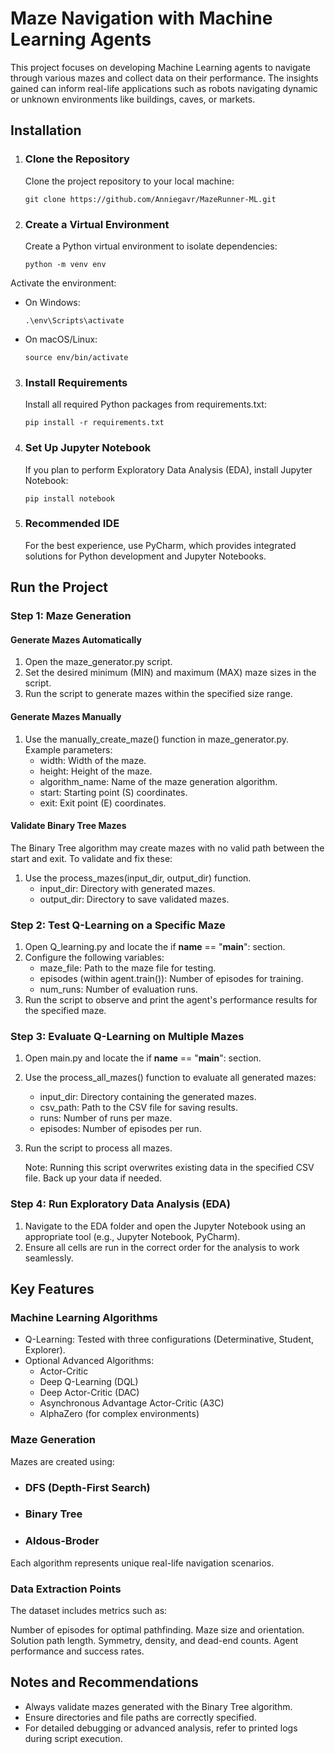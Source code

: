 # Maze Navigation with Machine Learning Agents

This project focuses on developing Machine Learning agents to navigate through various mazes and collect data on their performance. The insights gained can inform real-life applications such as robots navigating dynamic or unknown environments like buildings, caves, or markets.
## Installation

1. ### Clone the Repository
   Clone the project repository to your local machine:
 
       git clone https://github.com/Anniegavr/MazeRunner-ML.git

2. ### Create a Virtual Environment
   Create a Python virtual environment to isolate dependencies:

       python -m venv env

Activate the environment:

* On Windows:

      .\env\Scripts\activate

* On macOS/Linux:

      source env/bin/activate

3. ### Install Requirements
   Install all required Python packages from requirements.txt:

       pip install -r requirements.txt

4. ### Set Up Jupyter Notebook
   If you plan to perform Exploratory Data Analysis (EDA), install Jupyter Notebook:

       pip install notebook

5. ### Recommended IDE
   For the best experience, use PyCharm, which provides integrated solutions for Python development and Jupyter       Notebooks.

   
## Run the Project
### Step 1: Maze Generation
#### Generate Mazes Automatically

   1. Open the maze_generator.py script.
   2. Set the desired minimum (MIN) and maximum (MAX) maze sizes in the script.
   3. Run the script to generate mazes within the specified size range.

#### Generate Mazes Manually

  1. Use the manually_create_maze() function in maze_generator.py.
     Example parameters:
        * width: Width of the maze.
        * height: Height of the maze.
        * algorithm_name: Name of the maze generation algorithm.
        * start: Starting point (S) coordinates.
        * exit: Exit point (E) coordinates.

#### Validate Binary Tree Mazes

The Binary Tree algorithm may create mazes with no valid path between the start and exit. To validate and fix these:

   1. Use the process_mazes(input_dir, output_dir) function.
        * input_dir: Directory with generated mazes.
        * output_dir: Directory to save validated mazes.

### Step 2: Test Q-Learning on a Specific Maze

   1. Open Q_learning.py and locate the if __name__ == "__main__": section.
   2. Configure the following variables:
       * maze_file: Path to the maze file for testing.
       * episodes (within agent.train()): Number of episodes for training.
       * num_runs: Number of evaluation runs.
   3. Run the script to observe and print the agent's performance results for the specified maze.

### Step 3: Evaluate Q-Learning on Multiple Mazes

   1. Open main.py and locate the if __name__ == "__main__": section.
   2. Use the process_all_mazes() function to evaluate all generated mazes:
        * input_dir: Directory containing the generated mazes.
        * csv_path: Path to the CSV file for saving results.
        * runs: Number of runs per maze.
        * episodes: Number of episodes per run.
   3. Run the script to process all mazes.
      
      Note: Running this script overwrites existing data in the specified CSV file. Back up your data if needed.

### Step 4: Run Exploratory Data Analysis (EDA)

   1. Navigate to the EDA folder and open the Jupyter Notebook using an appropriate tool (e.g., Jupyter Notebook, PyCharm).
   2. Ensure all cells are run in the correct order for the analysis to work seamlessly.

      
## Key Features
### Machine Learning Algorithms

   * Q-Learning: Tested with three configurations (Determinative, Student, Explorer).
   * Optional Advanced Algorithms:
        * Actor-Critic
        * Deep Q-Learning (DQL)
        * Deep Actor-Critic (DAC)
        * Asynchronous Advantage Actor-Critic (A3C)
        * AlphaZero (for complex environments)

### Maze Generation

Mazes are created using:

   * ### DFS (Depth-First Search)
   * ### Binary Tree
   * ### Aldous-Broder

Each algorithm represents unique real-life navigation scenarios.

### Data Extraction Points

The dataset includes metrics such as:

   Number of episodes for optimal pathfinding.
   Maze size and orientation.
   Solution path length.
   Symmetry, density, and dead-end counts.
   Agent performance and success rates.

## Notes and Recommendations

   * Always validate mazes generated with the Binary Tree algorithm.
   * Ensure directories and file paths are correctly specified.
   * For detailed debugging or advanced analysis, refer to printed logs during script execution.
